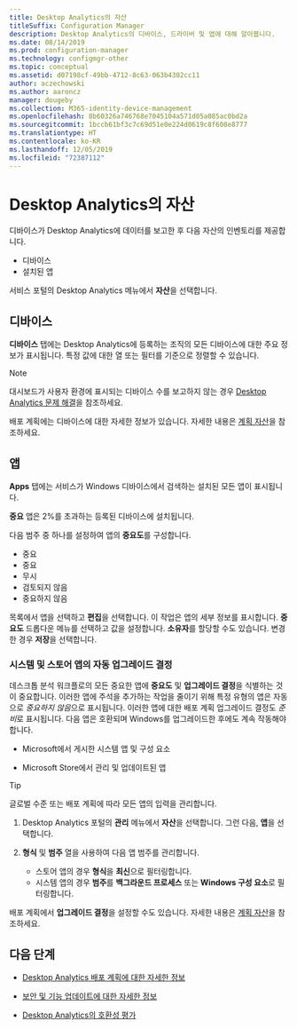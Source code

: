 ```yaml
---
title: Desktop Analytics의 자산
titleSuffix: Configuration Manager
description: Desktop Analytics의 디바이스, 드라이버 및 앱에 대해 알아봅니다.
ms.date: 08/14/2019
ms.prod: configuration-manager
ms.technology: configmgr-other
ms.topic: conceptual
ms.assetid: d07198cf-49bb-4712-8c63-063b4302cc11
author: aczechowski
ms.author: aaroncz
manager: dougeby
ms.collection: M365-identity-device-management
ms.openlocfilehash: 8b60326a746768e7045104a571d05a085ac0bd2a
ms.sourcegitcommit: 1bccb61bf3c7c69d51e0e224d0619c8f608e8777
ms.translationtype: HT
ms.contentlocale: ko-KR
ms.lasthandoff: 12/05/2019
ms.locfileid: "72387112"
---
```

# <a name="assets-in-desktop-analytics"></a>Desktop Analytics의 자산

디바이스가 Desktop Analytics에 데이터를 보고한 후 다음 자산의 인벤토리를 제공합니다.

- 디바이스
- 설치된 앱  

서비스 포털의 Desktop Analytics 메뉴에서 **자산**을 선택합니다.


## <a name="devices"></a>디바이스

**디바이스** 탭에는 Desktop Analytics에 등록하는 조직의 모든 디바이스에 대한 주요 정보가 표시됩니다. 특정 값에 대한 열 또는 필터를 기준으로 정렬할 수 있습니다.

> [!NOTE]  
> 대시보드가 사용자 환경에 표시되는 디바이스 수를 보고하지 않는 경우 [Desktop Analytics 문제 해결](/sccm/desktop-analytics/troubleshooting)을 참조하세요.  

배포 계획에는 디바이스에 대한 자세한 정보가 있습니다. 자세한 내용은 [계획 자산](/sccm/desktop-analytics/about-deployment-plans#plan-assets)을 참조하세요.

## <a name="apps"></a>앱

**Apps** 탭에는 서비스가 Windows 디바이스에서 검색하는 설치된 모든 앱이 표시됩니다.

**중요** 앱은 2%를 초과하는 등록된 디바이스에 설치됩니다.

다음 범주 중 하나를 설정하여 앱의 **중요도**를 구성합니다.

- 중요
- 중요
- 무시 
- 검토되지 않음
- 중요하지 않음<!-- 3587232 -->


목록에서 앱을 선택하고 **편집**을 선택합니다. 이 작업은 앱의 세부 정보를 표시합니다. **중요도** 드롭다운 메뉴를 선택하고 값을 설정합니다. **소유자**를 할당할 수도 있습니다. 변경한 경우 **저장**을 선택합니다.

### <a name="a-namebkmk_plan-autoapp--automatic-upgrade-decision-of-system-and-store-apps"></a><a name="bkmk_plan-autoapp" /> 시스템 및 스토어 앱의 자동 업그레이드 결정

<!-- 3587232 -->
데스크톱 분석 워크플로의 모든 중요한 앱에 **중요도** 및 **업그레이드 결정**을 식별하는 것이 중요합니다. 이러한 앱에 주석을 추가하는 작업을 줄이기 위해 특정 유형의 앱은 자동으로 *중요하지 않음*으로 표시됩니다. 이러한 앱에 대한 배포 계획 업그레이드 결정도 *준비*로 표시됩니다. 다음 앱은 호환되며 Windows를 업그레이드한 후에도 계속 작동해야 합니다.

- Microsoft에서 게시한 시스템 앱 및 구성 요소

- Microsoft Store에서 관리 및 업데이트된 앱

> [!Tip]
> 글로벌 수준 또는 배포 계획에 따라 모든 앱의 입력을 관리합니다. 
>
> 1. Desktop Analytics 포털의 **관리** 메뉴에서 **자산**을 선택합니다. 그런 다음, **앱**을 선택합니다.
>
> 2. **형식** 및 **범주** 열을 사용하여 다음 앱 범주를 관리합니다.
>
>    - 스토어 앱의 경우 **형식**을 **최신**으로 필터링합니다.
>    - 시스템 앱의 경우 **범주**를 **백그라운드 프로세스** 또는 **Windows 구성 요소**로 필터링합니다.



배포 계획에서 **업그레이드 결정**을 설정할 수도 있습니다. 자세한 내용은 [계획 자산](/sccm/desktop-analytics/about-deployment-plans#plan-assets)을 참조하세요.




## <a name="next-steps"></a>다음 단계

- [Desktop Analytics 배포 계획에 대한 자세한 정보](/sccm/desktop-analytics/about-deployment-plans)  

- [보안 및 기능 업데이트에 대한 자세한 정보](/sccm/desktop-analytics/about-updates)  

- [Desktop Analytics의 호환성 평가](/sccm/desktop-analytics/compat-assessment)  
